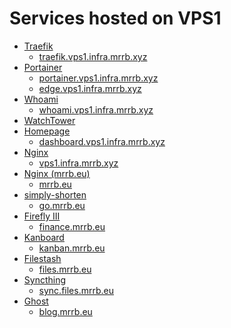 # Services hosted on VPS1

* [Traefik](traefik)
  * [traefik.vps1.infra.mrrb.xyz](https://traefik.vps1.infra.mrrb.xyz)
* [Portainer](portainer)
  * [portainer.vps1.infra.mrrb.xyz](https://portainer.vps1.infra.mrrb.xyz)
  * [edge.vps1.infra.mrrb.xyz](https://edge.vps1.infra.mrrb.xyz)
* [Whoami](whoami)
  * [whoami.vps1.infra.mrrb.xyz](https://whoami.vps1.infra.mrrb.xyz)
* [WatchTower](watchtower)
* [Homepage](homepage)
  * [dashboard.vps1.infra.mrrb.xyz](https://dashboard.vps1.infra.mrrb.xyz)
* [Nginx](nginx)
  * [vps1.infra.mrrb.xyz](https://vps1.infra.mrrb.xyz)
* [Nginx (mrrb.eu)](nginx_mrrb_eu)
  * [mrrb.eu](https://mrrb.eu) 
* [simply-shorten](simply-shorten)
  * [go.mrrb.eu](https://go.mrrb.eu) 
* [Firefly III](fireflyiii)
  * [finance.mrrb.eu](https://finance.mrrb.eu) 
* [Kanboard](kanboard)
  * [kanban.mrrb.eu](https://kanban.mrrb.eu) 
* [Filestash](filestash)
  * [files.mrrb.eu](https://files.mrrb.eu) 
* [Syncthing](syncthing)
  * [sync.files.mrrb.eu](https://sync.files.mrrb.eu) 
* [Ghost](ghost)
  * [blog.mrrb.eu](https://blog.mrrb.eu) 
<!-- * [Pydio](pydio)
  * [files.mrrb.eu](https://files.mrrb.eu)  -->
<!-- * [Nextcloud](nextcloud)
  * [files.mrrb.eu](https://cloud.mrrb.eu)  -->
<!-- * [Authentik](authentik)
  * [auth.mrrb.eu](https://auth.mrrb.eu)  -->
